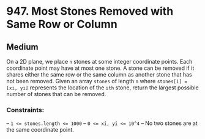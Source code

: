 # 947. Most Stones Removed with Same Row or Column

## Medium

On a 2D plane, we place `n` stones at some integer coordinate points. Each coordinate point may have at most one stone.
A stone can be removed if it shares either the same row or the same column as another stone that has not been removed.
Given an array `stones` of length `n` where `stones[i] = [xi, yi]` represents the location of the `ith` stone, return
the largest possible number of stones that can be removed.

### Constraints:

– `1 <= stones.length <= 1000`
– `0 <= xi, yi <= 10^4`
– No two stones are at the same coordinate point.
